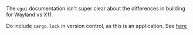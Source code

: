 The `egui` documentation isn't super clear about the differences in building for Wayland vs X11.

Do include `cargo.lock` in version control, as this is an application. See [here](https://doc.rust-lang.org/cargo/faq.html#why-do-binaries-have-cargolock-in-version-control-but-not-libraries)

